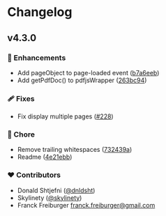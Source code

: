 # Changelog


## v4.3.0


### 🚀 Enhancements

- Add pageObject to page-loaded event ([b7a6eeb](https://github.com/FranckFreiburger/vue-pdf/commit/b7a6eeb))
- Add getPdfDoc() to pdfjsWrapper ([263bc94](https://github.com/FranckFreiburger/vue-pdf/commit/263bc94))

### 🩹 Fixes

- Fix  display multiple pages ([#228](https://github.com/FranckFreiburger/vue-pdf/pull/228))

### 🏡 Chore

- Remove trailing whitespaces ([732439a](https://github.com/FranckFreiburger/vue-pdf/commit/732439a))
- Readme ([4e21ebb](https://github.com/FranckFreiburger/vue-pdf/commit/4e21ebb))

### ❤️ Contributors

- Donald Shtjefni ([@dnldsht](http://github.com/dnldsht))
- Skylinety ([@skylinety](http://github.com/skylinety))
- Franck Freiburger <franck.freiburger@gmail.com>

